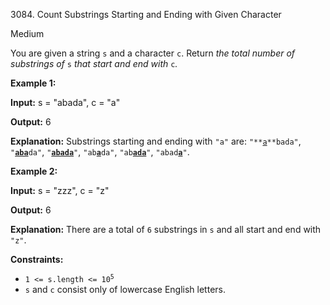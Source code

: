 3084\. Count Substrings Starting and Ending with Given Character

Medium

You are given a string `s` and a character `c`. Return _the total number of substrings of_ `s` _that start and end with_ `c`_._

**Example 1:**

**Input:** s = "abada", c = "a"

**Output:** 6

**Explanation:** Substrings starting and ending with `"a"` are: <code>"**<ins>a</ins>**bada"</code>, <code>"<ins>**aba**</ins>da"</code>, <code>"<ins>**abada**</ins>"</code>, <code>"ab<ins>**a**</ins>da"</code>, <code>"ab<ins>**ada**</ins>"</code>, <code>"abad<ins>**a**</ins>"</code>.

**Example 2:**

**Input:** s = "zzz", c = "z"

**Output:** 6

**Explanation:** There are a total of `6` substrings in `s` and all start and end with `"z"`.

**Constraints:**

*   <code>1 <= s.length <= 10<sup>5</sup></code>
*   `s` and `c` consist only of lowercase English letters.